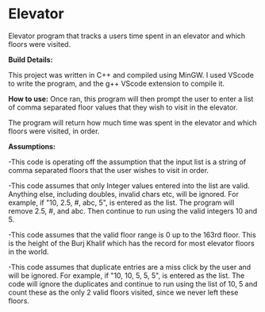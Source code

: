 # Elevator
Elevator program that tracks a users time spent in an elevator and which floors were visited.

**Build Details:**

This project was written in C++ and compiled using MinGW. 
I used VScode to write the program, and the g++ VScode extension to compile it. 

**How to use:**
Once ran, this program will then prompt the user to enter a list of comma separated floor values that they wish to visit in the elevator.

The program will return how much time was spent in the elevator and which floors were visited, in order.

**Assumptions:**

-This code is operating off the assumption that the input list is a string of comma separated floors that the user wishes to visit in order.

-This code assumes that only Integer values entered into the list are valid. Anything else, including doubles, invalid chars etc, will be ignored.
	For example, if "10, 2.5, #, abc, 5", is entered as the list.  The program will remove 2.5, #, and abc.  Then continue to run using the valid 
integers 10 and 5.

-This code assumes that the valid floor range is 0 up to the 163rd floor. This is the height of the Burj Khalif which has the record for most 	elevator floors in the world.

-This code assumes that duplicate entries are a miss click by the user and will be ignored.
	For example, if "10, 10, 5, 5, 5", is entered as the list.  The code will ignore the duplicates and continue to run using the list of 10, 5 
and count these as the only 2 valid floors visited, since we never left these floors.

